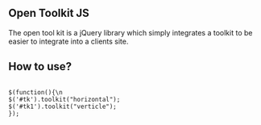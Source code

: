 <h2>Open Toolkit JS</h2>

The open tool kit is a jQuery library which simply integrates a toolkit to be easier to integrate into a clients site.

<h2>How to use?</h2>

<code>
$(function(){\n
$('#tk').toolkit("horizontal");
$('#tk1').toolkit("verticle");
});        
</code>    
